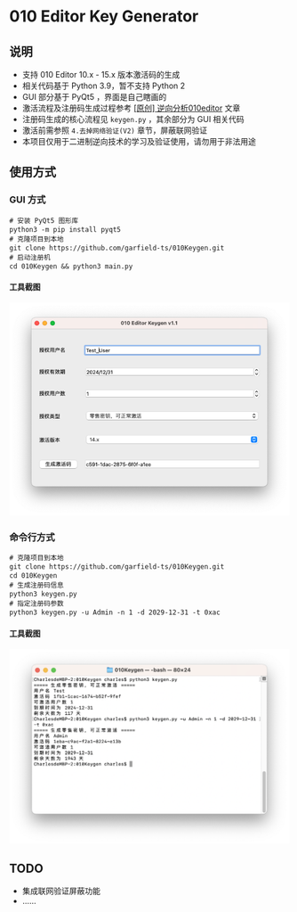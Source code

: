 # 010 Editor Key Generator

## 说明

* 支持 010 Editor 10.x - 15.x 版本激活码的生成
* 相关代码基于 Python 3.9，暂不支持 Python 2
* GUI 部分基于 PyQt5 ，界面是自己瞎画的
* 激活流程及注册码生成过程参考 [[原创] 逆向分析010editor](https://bbs.kanxue.com/thread-261290.htm) 文章
* 注册码生成的核心流程见 `keygen.py` ，其余部分为 GUI 相关代码
* 激活前需参照 `4.去掉网络验证(V2)` 章节，屏蔽联网验证
* 本项目仅用于二进制逆向技术的学习及验证使用，请勿用于非法用途

## 使用方式

### GUI 方式

```shell
# 安装 PyQt5 图形库
python3 -m pip install pyqt5
# 克隆项目到本地
git clone https://github.com/garfield-ts/010Keygen.git
# 启动注册机
cd 010Keygen && python3 main.py
```

#### 工具截图

![GUI](image/GUI.png) 

### 命令行方式

```shell
# 克隆项目到本地
git clone https://github.com/garfield-ts/010Keygen.git
cd 010Keygen
# 生成注册码信息
python3 keygen.py
# 指定注册码参数
python3 keygen.py -u Admin -n 1 -d 2029-12-31 -t 0xac
```

#### 工具截图

![Console](image/Console-2.png)

## TODO

* 集成联网验证屏蔽功能
* ……
